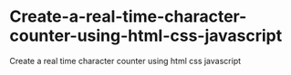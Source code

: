 # Create-a-real-time-character-counter-using-html-css-javascript
Create a real time character counter using  html css javascript
